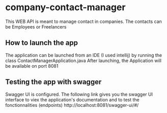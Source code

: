 # company-contact-manager
This WEB API is meant to manage contact in companies. The contacts can be Employees or Freelancers

## How to launch the app
The application can be launched from an IDE (I used intellij) by running the class ContactManagerApplication.java
After launching, the Application will be available on port 8081

## Testing the app with swagger
Swagger UI is configured. The following link gives you the swagger UI interface to viex the application's documentation and to test the fonctionnalities (endpoints)
http://localhost:8081/swagger-ui/#/


